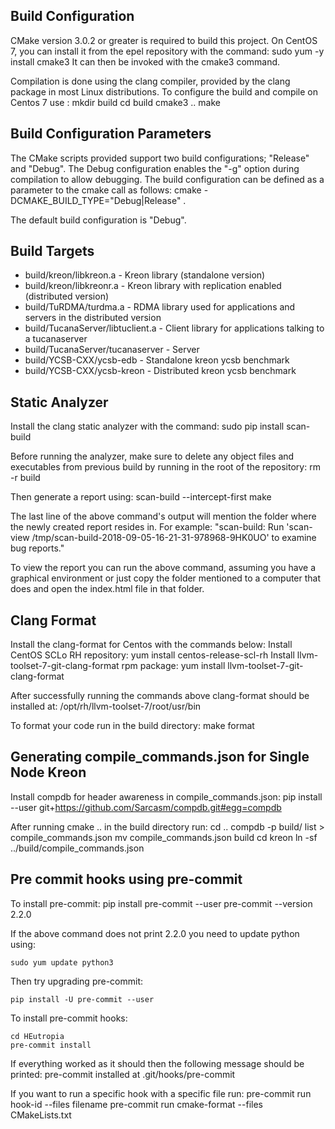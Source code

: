 Build Configuration
--------------------------------------------------------------------------------
CMake version 3.0.2 or greater is required to build this project.
On CentOS 7, you can install it from the epel repository with the command:
	sudo yum -y install cmake3
It can then be invoked with the cmake3 command.

Compilation is done using the clang compiler, provided by the clang package in
most Linux distributions.
To configure the build and compile on Centos 7 use :
	 mkdir build
	 cd build
	 cmake3 ..
	 make

Build Configuration Parameters
--------------------------------------------------------------------------------
The CMake scripts provided support two build configurations; "Release" and
"Debug". The Debug configuration enables the "-g" option during compilation to
allow debugging. The build configuration can be defined as a parameter to the
cmake call as follows:
	cmake -DCMAKE_BUILD_TYPE="Debug|Release" .

The default build configuration is "Debug".

Build Targets
--------------------------------------------------------------------------------
* build/kreon/libkreon.a - Kreon library (standalone version)
* build/kreon/libkreonr.a - Kreon library with replication enabled
	(distributed version)
* build/TuRDMA/turdma.a - RDMA library used for applications and servers in the
	distributed version
* build/TucanaServer/libtuclient.a - Client library for applications talking to
	a tucanaserver
* build/TucanaServer/tucanaserver - Server
* build/YCSB-CXX/ycsb-edb - Standalone kreon ycsb benchmark
* build/YCSB-CXX/ycsb-kreon - Distributed kreon ycsb benchmark

Static Analyzer
--------------------------------------------------------------------------------
Install the clang static analyzer with the command:
	sudo pip install scan-build

Before running the analyzer, make sure to delete any object files and
executables from previous build by running in the root of the repository:
	rm -r build

Then generate a report using:
	scan-build --intercept-first make

The last line of the above command's output will mention the folder where the
newly created report resides in. For example:
	"scan-build: Run 'scan-view /tmp/scan-build-2018-09-05-16-21-31-978968-9HK0UO'
	to examine bug reports."

To view the report you can run the above command, assuming you have a graphical
environment or just copy the folder mentioned to a computer that does and open
the index.html file in that folder.

Clang Format
--------------------------------------------------------------------------------
Install the clang-format for Centos with the commands below:
Install CentOS SCLo RH repository:
	yum install centos-release-scl-rh
Install llvm-toolset-7-git-clang-format rpm package:
	yum install llvm-toolset-7-git-clang-format

After successfully running the commands above clang-format should be installed at:
	/opt/rh/llvm-toolset-7/root/usr/bin

To format your code run in the build directory:
	make format

Generating compile_commands.json for Single Node Kreon
--------------------------------------------------------------------------------
Install compdb for header awareness in compile_commands.json:
pip install --user git+https://github.com/Sarcasm/compdb.git#egg=compdb

After running cmake .. in the build directory run:
	cd ..
	compdb -p build/ list > compile_commands.json
	mv compile_commands.json build
	cd kreon
	ln -sf ../build/compile_commands.json

Pre commit hooks using pre-commit
--------------------------------------------------------------------------------
To install pre-commit:
	pip install pre-commit --user
	pre-commit --version
	2.2.0

If the above command does not print 2.2.0 you need to update python using:

	sudo yum update python3

Then try upgrading pre-commit:

	pip install -U pre-commit --user

To install pre-commit hooks:

	cd HEutropia
	pre-commit install

If everything worked as it should then the following message should be printed:
	pre-commit installed at .git/hooks/pre-commit

If you want to run a specific hook with a specific file run:
	pre-commit run hook-id --files filename
	pre-commit run cmake-format --files CMakeLists.txt
